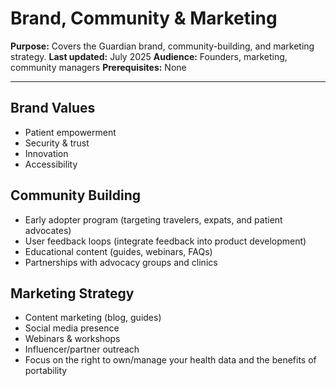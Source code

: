 # Brand, Community & Marketing

**Purpose:** Covers the Guardian brand, community-building, and marketing strategy.
**Last updated:** July 2025
**Audience:** Founders, marketing, community managers
**Prerequisites:** None

---

## Brand Values
- Patient empowerment
- Security & trust
- Innovation
- Accessibility

## Community Building
- Early adopter program (targeting travelers, expats, and patient advocates)
- User feedback loops (integrate feedback into product development)
- Educational content (guides, webinars, FAQs)
- Partnerships with advocacy groups and clinics

## Marketing Strategy
- Content marketing (blog, guides)
- Social media presence
- Webinars & workshops
- Influencer/partner outreach
- Focus on the right to own/manage your health data and the benefits of portability 